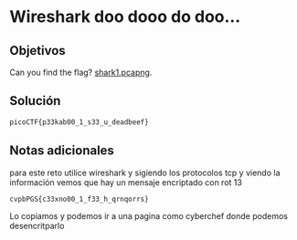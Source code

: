 # Wireshark doo dooo do doo...

## Objetivos
Can you find the flag? [shark1.pcapng](https://mercury.picoctf.net/static/ea41c400c3c7b4a63406e5e607d362ab/shark1.pcapng).


## Solución 
```bash
picoCTF{p33kab00_1_s33_u_deadbeef}
```

## Notas adicionales 

para este reto utilice wireshark y sigiendo los protocolos tcp y viendo la información vemos que hay un mensaje encriptado con rot 13

```cvpbPGS{c33xno00_1_f33_h_qrnqorrs}```

Lo copiamos y podemos ir a una pagina como cyberchef donde podemos desencritparlo 